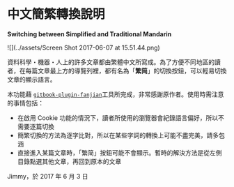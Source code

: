 # 中文簡繁轉換說明

**Switching between Simplified and Traditional Mandarin**









![](../assets/Screen Shot 2017-06-07 at 15.51.44.png)

資料科學・機器・人上的許多文章都由繁體中文所寫成。為了方便不同地區的讀者，在每篇文章最上方的導覽列裡，都有名為「**繁简**」的切換按鈕，可以輕易切換文章的顯示語言。

本功能藉 [`gitbook-plugin-fanjian`](https://www.npmjs.com/package/gitbook-plugin-fanjian)工具所完成，非常感謝原作者。使用時需注意的事情包括：

* 在啟用 Cookie 功能的情況下，讀者所使用的瀏覽器會紀錄語言偏好，所以不需要逐篇切換
* 簡繁切換的方法為逐字比對，所以在某些字詞的轉換上可能不盡完美，請多包涵
* 直接進入某篇文章時，「繁简」按鈕可能不會顯示。暫時的解決方法是從左側目錄點選其他文章，再回到原本的文章

Jimmy，於 2017 年 6 月 3 日


